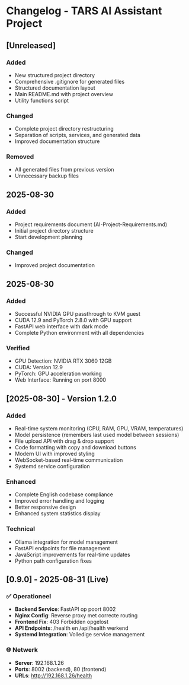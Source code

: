 # Changelog - TARS AI Assistant Project

## [Unreleased]
### Added
- New structured project directory
- Comprehensive .gitignore for generated files
- Structured documentation layout
- Main README.md with project overview
- Utility functions script

### Changed
- Complete project directory restructuring
- Separation of scripts, services, and generated data
- Improved documentation structure

### Removed
- All generated files from previous version
- Unnecessary backup files

## 2025-08-30
### Added
- Project requirements document (AI-Project-Requirements.md)
- Initial project directory structure
- Start development planning

### Changed
- Improved project documentation

## 2025-08-30
### Added
- Successful NVIDIA GPU passthrough to KVM guest
- CUDA 12.9 and PyTorch 2.8.0 with GPU support
- FastAPI web interface with dark mode
- Complete Python environment with all dependencies

### Verified
- GPU Detection: NVIDIA RTX 3060 12GB
- CUDA: Version 12.9
- PyTorch: GPU acceleration working
- Web Interface: Running on port 8000
## [2025-08-30] - Version 1.2.0
### Added
- Real-time system monitoring (CPU, RAM, GPU, VRAM, temperatures)
- Model persistence (remembers last used model between sessions)
- File upload API with drag & drop support
- Code formatting with copy and download buttons
- Modern UI with improved styling
- WebSocket-based real-time communication
- Systemd service configuration

### Enhanced
- Complete English codebase compliance
- Improved error handling and logging
- Better responsive design
- Enhanced system statistics display

### Technical
- Ollama integration for model management
- FastAPI endpoints for file management
- JavaScript improvements for real-time updates
- Python path configuration fixes

## [0.9.0] - 2025-08-31 (Live)
### ✅ Operationeel
- **Backend Service**: FastAPI op poort 8002
- **Nginx Config**: Reverse proxy met correcte routing
- **Frontend Fix**: 403 Forbidden opgelost
- **API Endpoints**: /health en /api/health werkend
- **Systemd Integration**: Volledige service management

### 🌐 Netwerk
- **Server**: 192.168.1.26
- **Ports**: 8002 (backend), 80 (frontend)
- **URLs**: http://192.168.1.26/health
